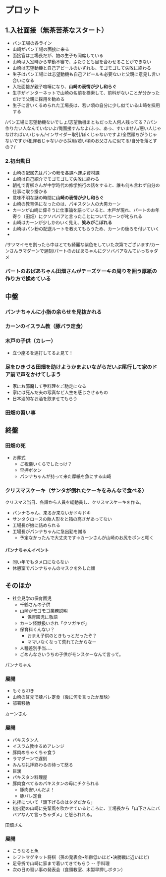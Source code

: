 # プロット

## 1.入社面接（無茶苦茶なスタート）
- パン工場の各ライン
- 山崎がパン工場の面接に来る
- 面接官は工場長だが、娘の生子も同席している
- 山崎は入室時から挙動不審で、ふたりとも目を合わせることができない
- 山崎は志望動機と自己アピールのいずれも、モゴモゴして失敗に終わる
- 生子はパン工場には志望動機も自己アピールも必要ないと父親に意見し言い合いになる
- 入社面接が親子喧嘩になり、**山崎の表情が少し和らぐ**
- 生子がインターネットで山崎の名前を検索して、前科がないことが分かっただけで父親に採用を勧める
- 生子に言いくるめられた工場長は、若い頃の自分に少し似ている山崎を採用する

/パン工場に志望動機ないでしょ/志望動機まともだった人何人残ってる？/パン作りたい人なんていないよ/俺面接すんなよ/ふっ、あっ、すいません/悪い人じゃなければいいじゃん/インサイダー取引/ぼくじゃないですよ/全然顔ちがうじゃないですか/犯罪者じゃないから採用/若い頃のお父さんに似てる/自分を落とすの？/


### 2.初出勤日
- 山崎の配属先はパンの粉を各課へ運ぶ資材課
- 山崎は自己紹介でモゴモゴして失敗に終わる
- 朝礼で青柳さんが中学時代の修学旅行の話をすると、誰も何も言わず自分の仕事に取り掛かる
- 意味不明な謎の時間に**山崎の表情が少し和らぐ**
- 山崎の教育係になったのは、パキスタン人の大男カーン
- カーンが山崎に偉そうに仕事論を語っていると、木戸が現れ、パートのお年寄り（田畑）にクソババアと言ったことについてカーンが叱られる
- 山崎はカーンが少しかわいく見え、**笑みがこぼれる**
- 山崎はパン粉の配送ルートを教えてもらうため、カーンの後ろを付いていく
- 


/サツマイモを割ったら中はとても綺麗な紫色をしていた次第でございます/カーンさんラマダーンで遅刻/パートのおばあちゃんにクソババアなんていっちゃダメ

### パートのおばあちゃん田畑さんがチーズケーキの周りを囲う厚紙の作り方で揉めている

## 中盤

### パンナちゃんに小指の余らせを見抜かれる
### カーンのイスラム教（豚バラ定食）
### 木戸の子供（カレー）
- 立つ座るを連打してるよ見て！

###  足をひきづる田畑を助けようかまよいながらだいぶ尾行して家のドア前で声をかけてしまう
- 家にお邪魔して手料理をご馳走になる
- 家には死んだ夫の写真など人生を感じさせるもの
- 日本酒的なお酒を飲ませてもらう

### 田畑の習い事

## 終盤

### 田畑の死
- お葬式
    - ご祝儀いくらでしたっけ？
    - 早押ボタン
    - パンナちゃんが持って来た厚紙を魚にする山崎

### クリスマスケーキ（サンタが倒れたケーキをみんなで食べる）
クリスマス当日、各課から人員を総動員し、クリスマスケーキを作る。
- パンナちゃん、来るか来ないかドキドキ
- サンタクロースの飴人形をと箱の高さがあってない
- 工場長が娘に詰められる
- 工場長がパンナちゃんに急出勤を謝る
    - 予定なかったんで大丈夫です→カーンさんが山崎のお尻をポンと叩く

#### パンナちゃんイベント
- 同い年でもタメ口にならない
- 休憩室でパンナちゃんのマスクを外した顔


## そのほか
- 社会見学の保育園児
    - 千鶴さんの子供
    - 山崎がモゴモゴ業務説明
        - 保育園児に敬語
    - カーン怪獣扱いされ「クソガキが」
    - 保育料くんない？
        - おまえ子供のときもっとだったぞ？
        - ママいなくなって荒れてたからなー
    - 人種差別手当、、、
    - ごめんなさいうちの子供がモンスターなんて言って。


パンナちゃん
### 展開
- もぐら叩き
- 山崎の耳元で豚バレ定食（後に何を言ったか反映）
- 部署移動


カーンさん
### 展開
- パキスタン人
- イスラム教ゆるめアレンジ
- 豚肉めちゃくちゃ食う
- ラマダーンで遅刻
- みんな礼拝終わるの待って怒る
- 巨漢
- パキスタン料理屋
- 豚肉食べてるのパキスタンの母にチクられる
    - 豚肉安いんだよ！
    - 豚バレ定食
- 礼拝について「頭下げるのはタダだから」
- 初出勤の山崎に先輩風を吹かせているところに、工場長から「山下さんにババアなんて言っちゃダメ」と怒られれる。


田畑さん
### 展開
- こうなると魚
- シフトマグネット将棋（孫の発表会•年齢低いほど•決勝戦に近いほど)
- 足骨折で山崎に家まで着いてきてもらう
-- 手料理
- 次の日の習い事の発表会（食頭教室、木製早押しボタン）


